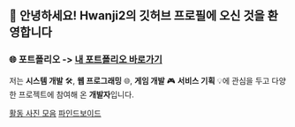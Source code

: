 ## 👋 안녕하세요! Hwanji2의 깃허브 프로필에 오신 것을 환영합니다  

### 🌐 **포트폴리오** -> [내 포트폴리오 바로가기](https://hwanji2.github.io/site/)

저는 **시스템 개발** 🛠️, **웹 프로그래밍** 🌐, **게임 개발** 🎮
**서비스 기획** 💡에 관심을 두고 다양한 프로젝트에 참여해 온 **개발자**입니다.  

[활동 사진 모음](https://eminent-carrot-e9d.notion.site/17a51bc8e7df8024af80e7d1891518dd?pvs=4)
[파인드보이드](https://hwanji2.github.io/FindVoid_JS_prototype/)
